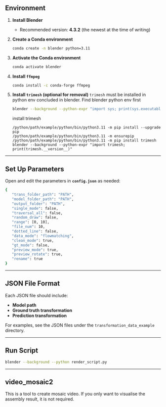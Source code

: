 ## Environment

1. **Install Blender**  
   - Recommended version: **4.3.2** (the newest at the time of writing)

2. **Create a Conda environment**  
   ```bash
   conda create -n blender python=3.11
   ```

3. **Activate the Conda environment**  
   ```bash
   conda activate blender
   ```

4. **Install `ffmpeg`**  
   ```bash
   conda install -c conda-forge ffmpeg
   ```

5. **Install `trimesh` (optional for removal)**
   `trimesh` must be installed in python env concluded in blender. Find blender python env first
   ```bash
   blender --background --python-expr "import sys; print(sys.executable)"   
   ```
   install trimesh
   ```
   /python/path/example/python/bin/python3.11 -m pip install --upgrade pip
   /python/path/example/python/bin/python3.11 -m ensurepip  
   /python/path/example/python/bin/python3.11 -m pip install trimesh
   blender --background --python-expr "import trimesh; print(trimesh.__version__)"      
   ```
---

## Set Up Parameters

Open and edit the parameters in **`config.json`** as needed:

   ```bash
   {
      "trans_folder_path": "PATH",
      "model_folder_path": "PATH",
      "output_folder": "PATH",
      "single_mode": false,
      "traversal_all": false,
      "random_draw": false,
      "range": [0, 10],
      "file_num": 10,
      "dotted_line": false,
      "data_mode": "flowmatching",
      "clean_mode": true,
      "gt_mode": false,
      "preview_mode": true,
      "preview_rotate": true,
      "rename": true
   }
   ```


---

## JSON File Format

Each JSON file should include:
- **Model path**
- **Ground truth transformation**
- **Prediction transformation**

For examples, see the JSON files under the `transformation_data_example` directory.

---

## Run Script
```bash
blender --background --python render_script.py          
```
---

## video_mosaic2

This is a tool to create mosaic video. If you only want to visualise the assembly result, it is not required.
